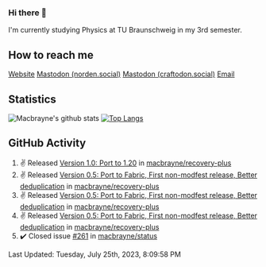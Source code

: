 ### Hi there 👋
I'm currently studying Physics at TU Braunschweig in my 3rd semester.

## How to reach me
[Website](https://florentin-schleuss.de)
<a rel="me" href="https://norden.social/@florentin">Mastodon (norden.social)</a>
<a rel="me" href="https://craftodon.social/@frodolon">Mastodon (craftodon.social)</a>
[Email](mailto:hello@macbrayne.de)

## Statistics
![Macbrayne's github stats](https://github-readme-stats.vercel.app/api?username=macbrayne&count_private=true&show_icons=true&hide_rank=true&custom_title=macbrayne's%20GitHub%20Stats)
[![Top Langs](https://github-readme-stats.vercel.app/api/top-langs/?username=macbrayne&exclude_repo=liftron&layout=compact)](https://github.com/anuraghazra/github-readme-stats)
## GitHub Activity

<!--RECENT_ACTIVITY:start-->
1. ✌️ Released [Version 1.0: Port to 1.20](https://github.com/macbrayne/recovery-plus/releases/tag/v1.0) in [macbrayne/recovery-plus](https://github.com/macbrayne/recovery-plus)
2. ✌️ Released [Version 0.5: Port to Fabric, First non-modfest release, Better deduplication](https://github.com/macbrayne/recovery-plus/releases/tag/v0.5) in [macbrayne/recovery-plus](https://github.com/macbrayne/recovery-plus)
3. ✌️ Released [Version 0.5: Port to Fabric, First non-modfest release, Better deduplication](https://github.com/macbrayne/recovery-plus/releases/tag/v0.5) in [macbrayne/recovery-plus](https://github.com/macbrayne/recovery-plus)
4. ✌️ Released [Version 0.5: Port to Fabric, First non-modfest release, Better deduplication](https://github.com/macbrayne/recovery-plus/releases/tag/v0.5) in [macbrayne/recovery-plus](https://github.com/macbrayne/recovery-plus)
5. ✔️ Closed issue [#261](https://github.com/macbrayne/status/issues/261) in [macbrayne/status](https://github.com/macbrayne/status)
<!--RECENT_ACTIVITY:end-->

<!--RECENT_ACTIVITY:last_update-->
Last Updated: Tuesday, July 25th, 2023, 8:09:58 PM
<!--RECENT_ACTIVITY:last_update_end-->


<!--
**macbrayne/macbrayne** is a ✨ _special_ ✨ repository because its `README.md` (this file) appears on your GitHub profile.

Here are some ideas to get you started:

- 🔭 I’m currently working on ...
- 🌱 I’m currently learning ...
- 👯 I’m looking to collaborate on ...
- 🤔 I’m looking for help with ...
- 💬 Ask me about ...
- 📫 How to reach me: ...
- 😄 Pronouns: ...
- ⚡ Fun fact: ...
-->
